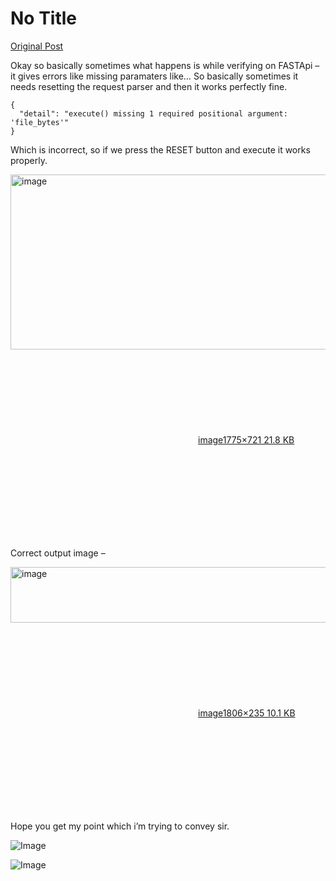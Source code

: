 # No Title

[Original Post](https://discourse.onlinedegree.iitm.ac.in/t/169029/327)

<p>Okay so basically sometimes what happens is while verifying on FASTApi – it gives errors like missing paramaters like… So basically sometimes it needs resetting the request parser and then it works perfectly fine.</p>
<pre><code class="lang-auto">{
  "detail": "execute() missing 1 required positional argument: 'file_bytes'"
}
</code></pre>
<p>Which is incorrect, so if we press the RESET button and execute it works properly.</p>
<p><div class="lightbox-wrapper"><a class="lightbox" href="https://europe1.discourse-cdn.com/flex013/uploads/iitm/original/3X/9/2/9201a514dc9b85f1bef21a9b90a225754a65072f.png" data-download-href="/uploads/short-url/kPDeypLAWIcNSPPLrpEnQMvHzHx.png?dl=1" title="image" rel="noopener nofollow ugc"><img src="https://europe1.discourse-cdn.com/flex013/uploads/iitm/optimized/3X/9/2/9201a514dc9b85f1bef21a9b90a225754a65072f_2_690x280.png" alt="image" data-base62-sha1="kPDeypLAWIcNSPPLrpEnQMvHzHx" width="690" height="280" srcset="https://europe1.discourse-cdn.com/flex013/uploads/iitm/optimized/3X/9/2/9201a514dc9b85f1bef21a9b90a225754a65072f_2_690x280.png, https://europe1.discourse-cdn.com/flex013/uploads/iitm/optimized/3X/9/2/9201a514dc9b85f1bef21a9b90a225754a65072f_2_1035x420.png 1.5x, https://europe1.discourse-cdn.com/flex013/uploads/iitm/optimized/3X/9/2/9201a514dc9b85f1bef21a9b90a225754a65072f_2_1380x560.png 2x" data-dominant-color="E8F4F2"><div class="meta"><svg class="fa d-icon d-icon-far-image svg-icon" aria-hidden="true"><use href="#far-image"></use></svg><span class="filename">image</span><span class="informations">1775×721 21.8 KB</span><svg class="fa d-icon d-icon-discourse-expand svg-icon" aria-hidden="true"><use href="#discourse-expand"></use></svg></div></a></div></p>
<p>Correct output image –<br>
<div class="lightbox-wrapper"><a class="lightbox" href="https://europe1.discourse-cdn.com/flex013/uploads/iitm/original/3X/d/d/dd6c4fed0a92c88924a7bf38b2e19497253fca36.png" data-download-href="/uploads/short-url/vANzSWJKS1OmeqAM96nZBHT1JvU.png?dl=1" title="image" rel="noopener nofollow ugc"><img src="https://europe1.discourse-cdn.com/flex013/uploads/iitm/optimized/3X/d/d/dd6c4fed0a92c88924a7bf38b2e19497253fca36_2_690x89.png" alt="image" data-base62-sha1="vANzSWJKS1OmeqAM96nZBHT1JvU" width="690" height="89" srcset="https://europe1.discourse-cdn.com/flex013/uploads/iitm/optimized/3X/d/d/dd6c4fed0a92c88924a7bf38b2e19497253fca36_2_690x89.png, https://europe1.discourse-cdn.com/flex013/uploads/iitm/optimized/3X/d/d/dd6c4fed0a92c88924a7bf38b2e19497253fca36_2_1035x133.png 1.5x, https://europe1.discourse-cdn.com/flex013/uploads/iitm/optimized/3X/d/d/dd6c4fed0a92c88924a7bf38b2e19497253fca36_2_1380x178.png 2x" data-dominant-color="A9B3B2"><div class="meta"><svg class="fa d-icon d-icon-far-image svg-icon" aria-hidden="true"><use href="#far-image"></use></svg><span class="filename">image</span><span class="informations">1806×235 10.1 KB</span><svg class="fa d-icon d-icon-discourse-expand svg-icon" aria-hidden="true"><use href="#discourse-expand"></use></svg></div></a></div></p>
<p>Hope you get my point which i’m trying to convey sir.</p>

![Image](https://europe1.discourse-cdn.com/flex013/uploads/iitm/optimized/3X/d/d/dd6c4fed0a92c88924a7bf38b2e19497253fca36_2_690x89.png)

![Image](https://europe1.discourse-cdn.com/flex013/uploads/iitm/optimized/3X/9/2/9201a514dc9b85f1bef21a9b90a225754a65072f_2_690x280.png)